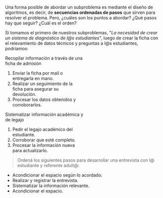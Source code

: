 Una forma posible de abordar un subproblema es mediante el diseño de algoritmos, es decir, de **secuencias ordenadas de pasos** que sirven para resolver el problema. Pero, ¿cuáles son los puntos a abordar? ¿Qué pasos hay que seguir? ¿Cuál es el orden?

Si tomamos el primero de nuestros subproblemas, "_La necesidad de crear un sistema de diagnóstico de l@s estudiantes_", luego de crear la ficha con el relevamiento de datos técnicos y preguntas a l@s estudiantes, podríamos:

<div class="panel panel-default" style="width:50%;">
  <div class="panel-heading">Recopilar información a través de una ficha de admisión</div>
  <div class="panel-body">
    <ol>
      <li>Enviar la ficha por mail o entregarla en mano.</li>
      <li>Realizar un seguimiento de la ficha para asegurar su devolución.</li>
      <li>Procesar los datos obtenidos y corroborarlos.</li>
    </ol>
  </div>
</div>

<div class="panel panel-default" style="width:50%;">
  <div class="panel-heading">Sistematizar información académica y de legajo</div>
  <div class="panel-body">
    <ol>
      <li>Pedir el legajo académico del estudiante.</li>
      <li>Corroborar que esté completo.</li>
      <li>Procesar la información nueva para actualizarlo.</li>
    </ol>
  </div>
</div>

> Ordená los siguientes pasos para desarrollar una entrevista con l@ estudiante y referente adult@:
>
* Acondicionar el espacio según lo acordado.
* Realizar y registrar la entrevista.
* Sistematizar la información relevante.
* Acondicionar el espacio.


